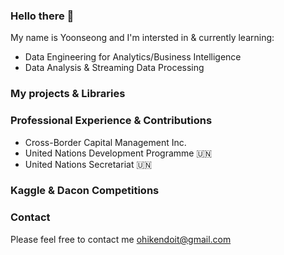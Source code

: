 ### Hello there 👋

My name is Yoonseong and I'm intersted in & currently learning:  
- Data Engineering for Analytics/Business Intelligence
- Data Analysis & Streaming Data Processing

### My projects & Libraries
   
### Professional Experience & Contributions
- Cross-Border Capital Management Inc. 
- United Nations Development Programme 🇺🇳
- United Nations Secretariat 🇺🇳

### Kaggle & Dacon Competitions

### Contact   
Please feel free to contact me
ohikendoit@gmail.com

<!--
**ohikendoit/ohikendoit** is a ✨ _special_ ✨ repository because its `README.md` (this file) appears on your GitHub profile.

Here are some ideas to get you started:

- 🔭 I’m currently working on ...
- 🌱 I’m currently learning ...
- 👯 I’m looking to collaborate on ...
- 🤔 I’m looking for help with ...
- 💬 Ask me about ...
- 📫 How to reach me: ...
- 😄 Pronouns: ...
- ⚡ Fun fact: ...
-->
